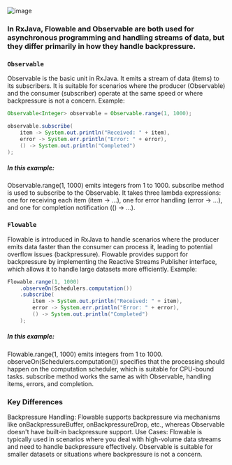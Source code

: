![image](https://github.com/user-attachments/assets/11ab2d7a-e14c-4c15-a561-2e744242312f)

### In RxJava, Flowable and Observable are both used for asynchronous programming and handling streams of data, but they differ primarily in how they handle backpressure.

### `Observable`
Observable is the basic unit in RxJava. It emits a stream of data (items) to its subscribers. It is suitable for scenarios where the producer (Observable) and the consumer (subscriber) operate at the same speed or where backpressure is not a concern.
Example:
```java
Observable<Integer> observable = Observable.range(1, 1000);

observable.subscribe(
    item -> System.out.println("Received: " + item),
    error -> System.err.println("Error: " + error),
    () -> System.out.println("Completed")
);
```
##### In this example:

Observable.range(1, 1000) emits integers from 1 to 1000.
subscribe method is used to subscribe to the Observable. It takes three lambda expressions: one for receiving each item (item -> ...), one for error handling (error -> ...), and one for completion notification (() -> ...).


### `Flowable`
Flowable is introduced in RxJava to handle scenarios where the producer emits data faster than the consumer can process it, leading to potential overflow issues (backpressure). Flowable provides support for backpressure by implementing the Reactive Streams Publisher interface, which allows it to handle large datasets more efficiently.
Example:
```java
Flowable.range(1, 1000)
    .observeOn(Schedulers.computation())
    .subscribe(
        item -> System.out.println("Received: " + item),
        error -> System.err.println("Error: " + error),
        () -> System.out.println("Completed")
    );
```
##### In this example:

Flowable.range(1, 1000) emits integers from 1 to 1000.
observeOn(Schedulers.computation()) specifies that the processing should happen on the computation scheduler, which is suitable for CPU-bound tasks.
subscribe method works the same as with Observable, handling items, errors, and completion.

### Key Differences
Backpressure Handling: Flowable supports backpressure via mechanisms like onBackpressureBuffer, onBackpressureDrop, etc., whereas Observable doesn't have built-in backpressure support.
Use Cases: Flowable is typically used in scenarios where you deal with high-volume data streams and need to handle backpressure effectively. Observable is suitable for smaller datasets or situations where backpressure is not a concern.
